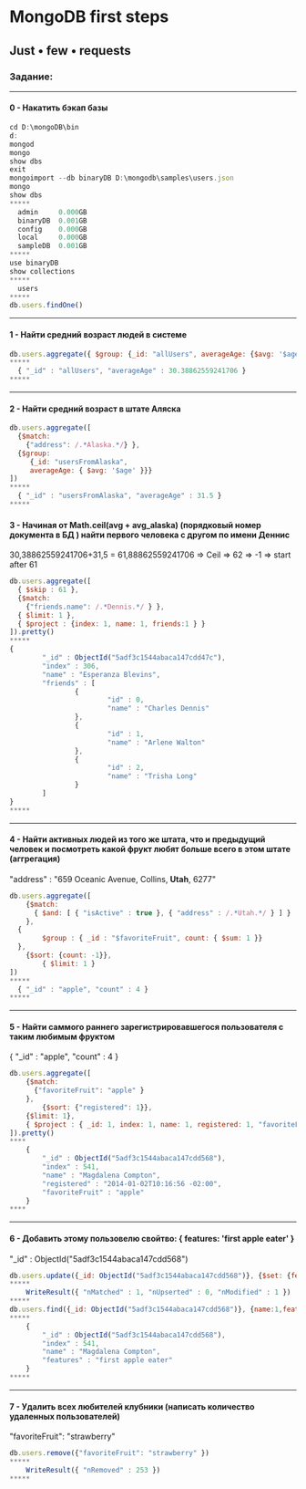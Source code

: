 # MongoDB first steps


## Just • few • requests
### Задание:
---
#### 0 - Накатить бэкап базы
```javascript
cd D:\mongoDB\bin
d:
mongod
mongo
show dbs
exit
mongoimport --db binaryDB D:\mongodb\samples\users.json
mongo
show dbs
*****
  admin     0.000GB
  binaryDB  0.001GB
  config    0.000GB
  local     0.000GB
  sampleDB  0.001GB
*****
use binaryDB
show collections
*****
  users
*****
db.users.findOne()
```
---
#### 1 - Найти средний возраст людей в системе
```javascript
db.users.aggregate({ $group: {_id: "allUsers", averageAge: {$avg: '$age'} } })
*****
  { "_id" : "allUsers", "averageAge" : 30.38862559241706 }
*****
```
---
#### 2 - Найти средний возраст в штате Аляска
```javascript
db.users.aggregate([
  {$match:
    {"address": /.*Alaska.*/} },
  {$group:
     {_id: "usersFromAlaska",
     averageAge: { $avg: '$age' }}}
])
*****
  { "_id" : "usersFromAlaska", "averageAge" : 31.5 }
*****
```
#### 3 - Начиная от Math.ceil(avg + avg_alaska) (порядковый номер документа в БД ) найти первого человека с другом по имени Деннис
30,38862559241706+31,5 = 61,88862559241706 => Ceil => 62 => -1 => start after 61
```javascript
db.users.aggregate([
  { $skip : 61 },
  {$match:
    {"friends.name": /.*Dennis.*/ } },
  { $limit: 1 },
  { $project : {index: 1, name: 1, friends:1 } }
]).pretty()
*****
{
        "_id" : ObjectId("5adf3c1544abaca147cdd47c"),
        "index" : 306,
        "name" : "Esperanza Blevins",
        "friends" : [
                {
                        "id" : 0,
                        "name" : "Charles Dennis"
                },
                {
                        "id" : 1,
                        "name" : "Arlene Walton"
                },
                {
                        "id" : 2,
                        "name" : "Trisha Long"
                }
        ]
}
*****
```
---
#### 4 - Найти активных людей из того же штата, что и предыдущий человек и посмотреть какой фрукт любят больше всего в этом штате (аггрегация)
"address" : "659 Oceanic Avenue, Collins, **Utah**, 6277"
```javascript
db.users.aggregate([
    {$match:
      { $and: [ { "isActive" : true }, { "address" : /.*Utah.*/ } ] }
    },
  {
        $group : { _id : "$favoriteFruit", count: { $sum: 1 }}
  },
	{$sort: {count: -1}},
        { $limit: 1 }
])
*****
  { "_id" : "apple", "count" : 4 }
*****
```
---
#### 5 - Найти саммого раннего зарегистрировавшегося пользователя с таким любимым фруктом
{ "_id" : "apple", "count" : 4 }
```javascript
db.users.aggregate([
    {$match:
      {"favoriteFruit": "apple" }
    },
        {$sort: {"registered": 1}},
	{$limit: 1},
	{ $project : { _id: 1, index: 1, name: 1, registered: 1, "favoriteFruit": 1  } }
]).pretty()
****
	{
		"_id" : ObjectId("5adf3c1544abaca147cdd568"),
		"index" : 541,
		"name" : "Magdalena Compton",
		"registered" : "2014-01-02T10:16:56 -02:00",
		"favoriteFruit" : "apple"
	}
****
```
---
#### 6 - Добавить этому пользовелю свойтво: { features: 'first apple eater' }
"_id" : ObjectId("5adf3c1544abaca147cdd568")
```javascript
db.users.update({_id: ObjectId("5adf3c1544abaca147cdd568")}, {$set: {features: 'first apple eater'}})
*****
	WriteResult({ "nMatched" : 1, "nUpserted" : 0, "nModified" : 1 })
*****
db.users.find({_id: ObjectId("5adf3c1544abaca147cdd568")}, {name:1,features: 1,index:1}).pretty()
*****
	{
		"_id" : ObjectId("5adf3c1544abaca147cdd568"),
		"index" : 541,
		"name" : "Magdalena Compton",
		"features" : "first apple eater"
	}
*****
```
---
#### 7 - Удалить всех любителей клубники (написать количество удаленных пользователей)
"favoriteFruit": "strawberry"
```javascript
db.users.remove({"favoriteFruit": "strawberry" })
*****
	WriteResult({ "nRemoved" : 253 })
*****
```

